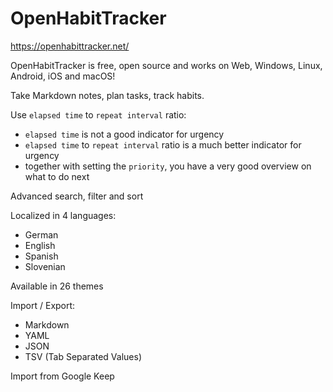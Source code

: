 # OpenHabitTracker

https://openhabittracker.net/

OpenHabitTracker is free, open source and works on Web, Windows, Linux, Android, iOS and macOS!

Take Markdown notes, plan tasks, track habits.

Use `elapsed time` to `repeat interval` ratio:
- `elapsed time` is not a good indicator for urgency
- `elapsed time` to `repeat interval` ratio is a much better indicator for urgency
- together with setting the `priority`, you have a very good overview on what to do next

Advanced search, filter and sort

Localized in 4 languages:
- German
- English
- Spanish
- Slovenian

Available in 26 themes

Import / Export:
- Markdown
- YAML
- JSON
- TSV (Tab Separated Values)

Import from Google Keep